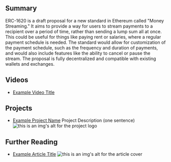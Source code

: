 ## Summary

ERC-1620 is a draft proposal for a new standard in Ethereum called "Money Streaming." It aims to provide a way for users to stream payments to a recipient over a period of time, rather than sending a lump sum all at once. This could be useful for things like paying rent or salaries, where a regular payment schedule is needed. The standard would allow for customization of the payment schedule, such as the frequency and duration of payments, and would also include features like the ability to cancel or pause the stream. The proposal is fully decentralized and compatible with existing wallets and exchanges.

## Videos

- [Example Video Title](https://www.youtube.com/watch?v=TDGq4aeevgY)

## Projects

- [Example Project Name](https://xxxx.xxx/xxxxx) Project Description (one sentence) ![this is an img's alt for the project logo](https://xxxx.xxx/project-logo.xxx)

## Further Reading

- [Example Article Title](https://xxxx.xxx/xxxxx) ![this is an img's alt for the article cover](https://xxxx.xxx/article-cover.xxx)

